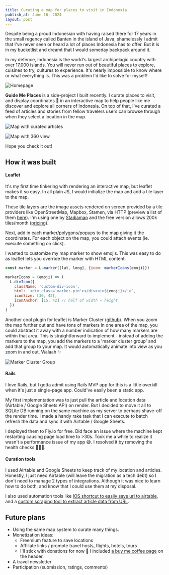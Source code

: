```yaml
---
title: Curating a map for places to visit in Indonesia
publish_at: June 16, 2024
layout: post
---
```


Despite being a proud Indonesian with having raised there for 17 years in the small regency called Banten in the island of Java, shamelessly I admit that I've never seen or heard a lot of places Indonesia has to offer. But it is in my bucketlist and dreamt that I would someday backpack around it.

In my defence, Indonesia is the world's largest archipelagic country with over 17,000 islands. You will never run out of beautiful places to explore, cuisines to try, cultures to experience. It's nearly impossible to know where or what everything is. This was a problem I'd like to solve for myself!

![Homepage](curating-a-map-for-places-to-visit-in-indonesia/starting-map.png "=400x400")

**Guide Me Places** is a side-project I built recently. I curate places to visit, and display coordinates 📍 in an interactive map to help people like me discover and explore all corners of Indonesia. On top of that, I've curated a feed of articles and stories from fellow travelers users can browse through when they select a location in the map.

![Map with curated articles](curating-a-map-for-places-to-visit-in-indonesia/map-with-article.png "=400x400")

![Map with 360 view](curating-a-map-for-places-to-visit-in-indonesia/map-with-iframe.png "=400x400")

Hope you check it out!

## How it was built
#### Leaflet
It's my first time tinkering with rendering an interactive map, but leaflet makes it so easy. In all plain JS, I would initialize the map and add a tile layer to the map.

These tile layers are the image assets rendered on screen provided by a tile providers like OpenStreetMap, Mapbox, Stamen, via HTTP (preview a list of them [here](https://leaflet-extras.github.io/leaflet-providers/preview/)). I'm using one by [Stadiamap](https://stadiamaps.com/) and the free version allows 200k tiles/month ([pricing](https://stadiamaps.com/pricing)).

Next, add in each marker/polygons/popups to the map giving it the coordinates. For each object on the map, you could attach events (ie. execute something on click).

I wanted to customize my map marker to show emojis. This was easy to do as leaflet lets you override the marker with HTML content.

``` javascript
const marker = L.marker([lat, long], {icon: markerIcons(emoji)})

markerIcons = (emoji) => (
  L.divIcon({
    className: 'custom-div-icon',
    html: `<div class='marker-pin'></div><i>${emoji}</i>`,
    iconSize: [30, 42],
    iconAnchor: [15, 42] // half of width + height
  })
)
```

Another cool plugin for leaflet is Marker Cluster ([github](https://github.com/leaflet/Leaflet.markercluster)). When you zoom the map further out and have tons of markers in one area of the map, you could abstract it away with a number indication of how many markers are within that area. This is straightforward to implement - instead of adding the markers to the map, you add the markers to a 'marker cluster group' and add that group to your map. It would automatically animate into view as you zoom in and out. Walaah ✨

![Marker Cluster Group](curating-a-map-for-places-to-visit-in-indonesia/cluster-group.png "=400x400")

#### Rails
I love Rails, but I gotta admit using Rails MVP app for this is a little overkill when it's just a single-page app. Could've easily been a static app.

My first implementation was to just pull the article and location data (Airtable / Google Sheets API) on render. But I decided to move it all to SQLite DB running on the same machine as my server to perhaps shave-off the render time. I made a handy rake task that I can execute to batch refresh the data and sync it with Airtable / Google Sheets.

I deployed them to Fly.io for free. Did face an issue where the machine kept restarting causing page load time to >30s. Took me a while to realize it wasn't a performance issue of my app 😅. I resolved it by removing the health checks 🙈🙉🙊.

#### Curation tools
I used Airtable and Google Sheets to keep track of my location and articles. Honestly, I just need Airtable (will leave the migration as a tech debt) so I don't need to manage 2 types of integrations. Although it was nice to learn how to do both, and know that I could use them at my disposal.

I also used automation tools like [IOS shortcut to easily save url to airtable](/blog/how-to-share-urls-from-your-phone-to-airtable-with-ios-shortcuts), and a [custom scraping tool to extract article data from URL](/blog/extracting-data-from-url).

## Future plans

- Using the same map system to curate many things.
- Monetization ideas:
    - Freemium feature to save locations
    - Affiliate links / promote travel hosts, flights, hotels, tours
    - I'll stick with donations for now 🙏 I included [a buy me coffee page](https://buymeacoffee.com/guidemeplaces) on the header.
- A travel newsletter
- Participation (submission, ratings, comments)

